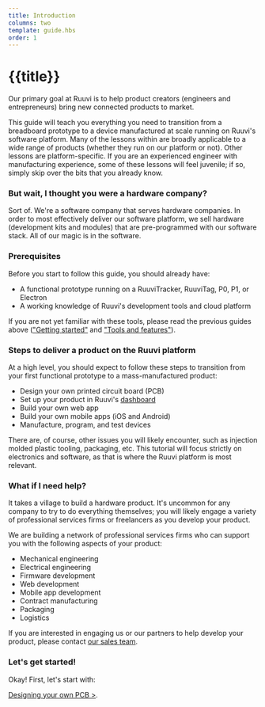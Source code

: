 ```yaml
---
title: Introduction
columns: two
template: guide.hbs
order: 1
---
```


# {{title}}

Our primary goal at Ruuvi is to help product creators (engineers and entrepreneurs) bring new connected products to market.

This guide will teach you everything you need to transition from a breadboard prototype to a device manufactured at scale running on Ruuvi's software platform. Many of the lessons within are broadly applicable to a wide range of products (whether they run on our platform or not). Other lessons are platform-specific. If you are an experienced engineer with manufacturing experience, some of these lessons will feel juvenile; if so, simply skip over the bits that you already know.

### But wait, I thought you were a hardware company?

Sort of. We're a software company that serves hardware companies. In order to most effectively deliver our software platform, we sell hardware (development kits and modules) that are pre-programmed with our software stack. All of our magic is in the software.

### Prerequisites

Before you start to follow this guide, you should already have:

- A functional prototype running on a RuuviTracker, RuuviTag, P0, P1, or Electron
- A working knowledge of Ruuvi's development tools and cloud platform

If you are not yet familiar with these tools, please read the previous guides above (["Getting started"](/guide/getting-started/intro) and ["Tools and features"](/guide/tools-and-features/intro)).

### Steps to deliver a product on the Ruuvi platform

At a high level, you should expect to follow these steps to transition from your first functional prototype to a mass-manufactured product:

- Design your own printed circuit board (PCB)
- Set up your product in Ruuvi's [dashboard](https://dashboard.ruuvi.io)
- Build your own web app
- Build your own mobile apps (iOS and Android)
- Manufacture, program, and test devices

There are, of course, other issues you will likely encounter, such as injection molded plastic tooling, packaging, etc. This tutorial will focus strictly on electronics and software, as that is where the Ruuvi platform is most relevant.

### What if I need help?

It takes a village to build a hardware product. It's uncommon for any company to try to do everything themselves; you will likely engage a variety of professional services firms or freelancers as you develop your product.

We are building a network of professional services firms who can support you with the following aspects of your product:

- Mechanical engineering
- Electrical engineering
- Firmware development
- Web development
- Mobile app development
- Contract manufacturing
- Packaging
- Logistics

If you are interested in engaging us or our partners to help develop your product, please contact [our sales team](mailto:sales@ruuvi.io).

### Let's get started!

Okay! First, let's start with:

[Designing your own PCB >](../pcb-design).
